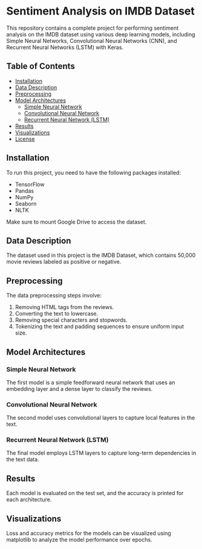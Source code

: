 # Sentiment Analysis on IMDB Dataset

This repository contains a complete project for performing sentiment analysis on the IMDB dataset using various deep learning models, including Simple Neural Networks, Convolutional Neural Networks (CNN), and Recurrent Neural Networks (LSTM) with Keras.

## Table of Contents

- [Installation](#installation)
- [Data Description](#data-description)
- [Preprocessing](#preprocessing)
- [Model Architectures](#model-architectures)
  - [Simple Neural Network](#simple-neural-network)
  - [Convolutional Neural Network](#convolutional-neural-network)
  - [Recurrent Neural Network (LSTM)](#recurrent-neural-network-lstm)
- [Results](#results)
- [Visualizations](#visualizations)
- [License](#license)

## Installation

To run this project, you need to have the following packages installed:

- TensorFlow
- Pandas
- NumPy
- Seaborn
- NLTK

Make sure to mount Google Drive to access the dataset.

## Data Description

The dataset used in this project is the IMDB Dataset, which contains 50,000 movie reviews labeled as positive or negative.

## Preprocessing

The data preprocessing steps involve:

1. Removing HTML tags from the reviews.
2. Converting the text to lowercase.
3. Removing special characters and stopwords.
4. Tokenizing the text and padding sequences to ensure uniform input size.

## Model Architectures

### Simple Neural Network

The first model is a simple feedforward neural network that uses an embedding layer and a dense layer to classify the reviews.

### Convolutional Neural Network

The second model uses convolutional layers to capture local features in the text.

### Recurrent Neural Network (LSTM)

The final model employs LSTM layers to capture long-term dependencies in the text data.

## Results

Each model is evaluated on the test set, and the accuracy is printed for each architecture.

## Visualizations

Loss and accuracy metrics for the models can be visualized using matplotlib to analyze the model performance over epochs.
